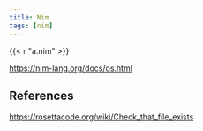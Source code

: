 ```yaml
---
title: Nim
tags: [nim]
---
```


{{< r "a.nim" >}}

<https://nim-lang.org/docs/os.html>

## References

<https://rosettacode.org/wiki/Check_that_file_exists>
